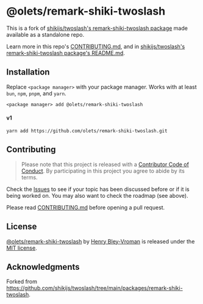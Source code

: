 # @olets/remark-shiki-twoslash

This is a fork of [shikijs/twoslash's remark-shiki-twoslash package](https://github.com/shikijs/twoslash/tree/main/packages/remark-shiki-twoslash) made available as a standalone repo.

Learn more in this repo's [CONTRIBUTING.md](CONTRIBUTING.md), and in [shikijs/twoslash's remark-shiki-twoslash package's README.md](https://github.com/shikijs/twoslash/blob/5ad23a59c9ead4a3df4d11293948b10bdef373f9/packages/remark-shiki-twoslash/README.md).

## Installation

Replace `<package manager>` with your package manager. Works with at least `bun`, `npm`, `pnpm`, and `yarn`.

```shell
<package manager> add @olets/remark-shiki-twoslash
```

#### v1

```shell
yarn add https://github.com/olets/remark-shiki-twoslash.git
```

## Contributing

> Please note that this project is released with a [Contributor Code of Conduct](CODE_OF_CONDUCT.md). By participating in this project you agree to abide by its terms.

Check the [Issues](https://github.com/olets/shiki/issues) to see if your topic has been discussed before or if it is being worked on. You may also want to check the roadmap (see above).

Please read [CONTRIBUTING.md](CONTRIBUTING.md) before opening a pull request.

## License

<a href="https://github.com/olets/shiki/tree/main/packages/remark-shiki-twoslash">@olets/remark-shiki-twoslash</a> by <a href="https://olets.dev">Henry Bley-Vroman</a> is released under the [MIT license](LICENSE).

## Acknowledgments

Forked from <https://github.com/shikijs/twoslash/tree/main/packages/remark-shiki-twoslash>.
